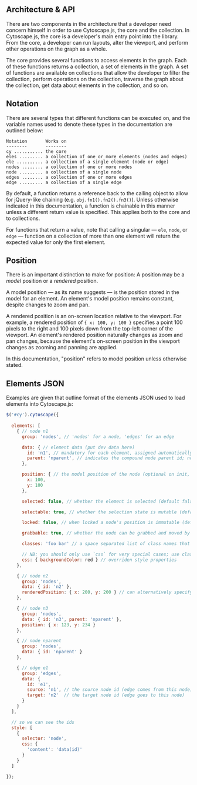 ## Architecture & API

There are two components in the architecture that a developer need concern himself in order to use Cytoscape.js, the core and the collection.  In Cytoscape.js, the core is a developer's main entry point into the library.  From the core, a developer can run layouts, alter the viewport, and perform other operations on the graph as a whole.

The core provides several functions to access elements in the graph.  Each of these functions returns a collection, a set of elements in the graph.  A set of functions are available on collections that allow the developer to filter the collection, perform operations on the collection, traverse the graph about the collection, get data about elements in the collection, and so on.


## Notation

There are several types that different functions can be executed on, and the variable names used to denote these types in the documentation are outlined below:

```
Notation       Works on
--------       --------
cy ........... the core
eles ......... a collection of one or more elements (nodes and edges)
ele .......... a collection of a single element (node or edge)
nodes ........ a collection of one or more nodes
node ......... a collection of a single node
edges ........ a collection of one or more edges
edge ......... a collection of a single edge
 ```

By default, a function returns a reference back to the calling object to allow for jQuery-like chaining (e.g. `obj.fn1().fn2().fn3()`).  Unless otherwise indicated in this documentation, a function is chainable in this manner unless a different return value is specified.  This applies both to the core and to collections.

For functions that return a value, note that calling a singular &mdash; `ele`, `node`, or `edge` &mdash; function on a collection of more than one element will return the expected value for only the first element.


## Position

There is an important distinction to make for position:  A position may be a _model_ position or a _rendered_ position.

A model position &mdash; as its name suggests &mdash; is the position stored in the model for an element.  An element's model position remains constant, despite changes to zoom and pan.

A rendered position is an on-screen location relative to the viewport.  For example, a rendered position of `{ x: 100, y: 100 }` specifies a point 100 pixels to the right and 100 pixels down from the top-left corner of the viewport.  An element's rendered position naturally changes as zoom and pan changes, because the element's on-screen position in the viewport changes as zooming and panning are applied.

In this documentation, "position" refers to model position unless otherwise stated.


## Elements JSON

Examples are given that outline format of the elements JSON used to load elements into Cytoscape.js:

```js
$('#cy').cytoscape({
  
  elements: [
    { // node n1
      group: 'nodes', // 'nodes' for a node, 'edges' for an edge

      data: { // element data (put dev data here)
      	id: 'n1', // mandatory for each element, assigned automatically on undefined
      	parent: 'nparent', // indicates the compound node parent id; not defined => no parent
      },

      position: { // the model position of the node (optional on init, mandatory after)
      	x: 100,
      	y: 100
      },

      selected: false, // whether the element is selected (default false)

      selectable: true, // whether the selection state is mutable (default true)

      locked: false, // when locked a node's position is immutable (default false)

      grabbable: true, // whether the node can be grabbed and moved by the user

      classes: 'foo bar' // a space separated list of class names that the element has

      // NB: you should only use `css` for very special cases; use classes instead
      css: { backgroundColor: red } // overriden style properties
    },

    { // node n2
      group: 'nodes',
      data: { id: 'n2' },
      renderedPosition: { x: 200, y: 200 } // can alternatively specify position in rendered on-screen pixels
    },

    { // node n3
      group: 'nodes',
      data: { id: 'n3', parent: 'nparent' },
      position: { x: 123, y: 234 }
    },

    { // node nparent
      group: 'nodes',
      data: { id: 'nparent' }
    },

    { // edge e1
      group: 'edges',
      data: {
      	id: 'e1',
      	source: 'n1', // the source node id (edge comes from this node)
      	target: 'n2'  // the target node id (edge goes to this node)
      }
    }
  ],

  // so we can see the ids
  style: [
    {
      selector: 'node',
      css: {
        'content': 'data(id)'
      }
    }
  ]

});
```